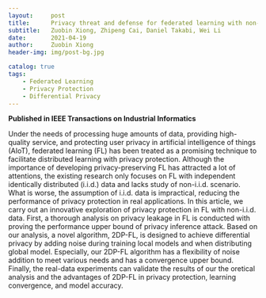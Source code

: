 ```yaml
---
layout:     post
title:      Privacy threat and defense for federated learning with non-iid data in AIoT
subtitle:   Zuobin Xiong, Zhipeng Cai, Daniel Takabi, Wei Li
date:       2021-04-19
author:     Zuobin Xiong
header-img: img/post-bg.jpg

catalog: true
tags:
    - Federated Learning
    - Privacy Protection
    - Differential Privacy
---
```



**Published in IEEE Transactions on Industrial Informatics**

Under the needs of processing huge amounts of data, providing high-quality service, and protecting user privacy in artificial intelligence of things (AIoT), federated learning (FL) has been treated as a promising technique to facilitate distributed learning with privacy protection. Although the importance of developing privacy-preserving FL has attracted a lot of attentions, the existing research only focuses on FL with independent identically distributed (i.i.d.) data and lacks study of non-i.i.d. scenario. What is worse, the assumption of i.i.d. data is impractical, reducing the performance of privacy protection in real applications. In this article, we carry out an innovative exploration of privacy protection in FL with non-i.i.d. data. First, a thorough analysis on privacy leakage in FL is conducted with proving the performance upper bound of privacy inference attack. Based on our analysis, a novel algorithm, 2DP-FL, is designed to achieve differential privacy by adding noise during training local models and when distributing global model. Especially, our 2DP-FL algorithm has a flexibility of noise addition to meet various needs and has a convergence upper bound. Finally, the real-data experiments can validate the results of our the oretical analysis and the advantages of 2DP-FL in privacy protection, learning convergence, and model accuracy.
